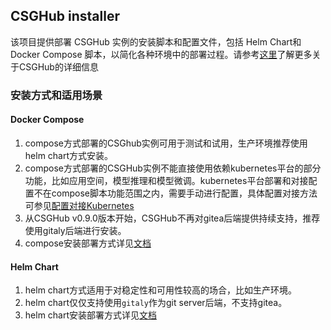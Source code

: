 ## CSGHub installer
该项目提供部署 CSGHub 实例的安装脚本和配置文件，包括 Helm Chart和 Docker Compose 脚本，以简化各种环境中的部署过程。请参考[这里](https://github.com/OpenCSGs/csghub)了解更多关于CSGHub的详细信息

### 安装方式和适用场景
#### Docker Compose
1. compose方式部署的CSGhub实例可用于测试和试用，生产环境推荐使用helm chart方式安装。
1. compose方式部署的CSGHub实例不能直接使用依赖kubernetes平台的部分功能，比如应用空间，模型推理和模型微调。kubernetes平台部署和对接配置不在compose脚本功能范围之内，需要手动进行配置，具体配置对接方法可参见[配置对接Kubernetes](./docker-compose/csghub/README.md#configure-kubernetes)
1. 从CSGHub v0.9.0版本开始，CSGHub不再对gitea后端提供持续支持，推荐使用gitaly后端进行安装。
1. compose安装部署方式详见[文档](./docker-compose/csghub/README.md)

#### Helm Chart
1. helm chart方式适用于对稳定性和可用性较高的场合，比如生产环境。
1. helm chart仅仅支持使用`gitaly`作为git server后端，不支持gitea。
1. helm chart安装部署方式详见[文档](./csghub-installer/README.md)
